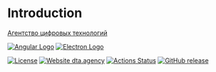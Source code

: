 # Introduction
[Агентство цифровых технологий](https://dta.agency)

[![Angular Logo](https://www.vectorlogo.zone/logos/angular/angular-icon.svg)](https://angular.io/)
[![Electron Logo](https://www.vectorlogo.zone/logos/electronjs/electronjs-icon.svg)](https://electronjs.org/)

[![License](http://img.shields.io/badge/Licence-MIT-brightgreen.svg)](LICENSE) [![Website dta.agency](https://img.shields.io/website-up-down-green-red/http/shields.io.svg)](https://dta.agency)
[![Actions Status](https://github.com/digital-technology-agency/info-stand/workflows/Build/badge.svg)](https://github.com/digital-technology-agency/info-stand/actions)
[![GitHub release](https://img.shields.io/github/v/release/digital-technology-agency/info-stand)](https://github.com/digital-technology-agency/info-stand/releases/latest)
